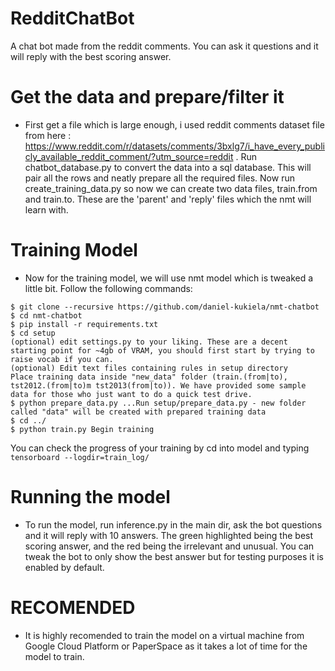 # RedditChatBot
A chat bot made from the reddit comments. You can ask it questions and it will reply with the best scoring answer.

# Get the data and prepare/filter it

* First get a file which is large enough, i used reddit comments dataset file from here : https://www.reddit.com/r/datasets/comments/3bxlg7/i_have_every_publicly_available_reddit_comment/?utm_source=reddit
. Run chatbot_database.py to convert the data into a sql database. This will pair all the rows and neatly prepare all the required files. Now run create_training_data.py so now we can create two data files, train.from and train.to. These are the 'parent' and 'reply' files which the nmt will learn with.

# Training Model

* Now for the training model, we will use nmt model which is tweaked a little bit. Follow the following commands:
```
$ git clone --recursive https://github.com/daniel-kukiela/nmt-chatbot
$ cd nmt-chatbot
$ pip install -r requirements.txt
$ cd setup
(optional) edit settings.py to your liking. These are a decent starting point for ~4gb of VRAM, you should first start by trying to raise vocab if you can.
(optional) Edit text files containing rules in setup directory
Place training data inside "new_data" folder (train.(from|to), tst2012.(from|to)m tst2013(from|to)). We have provided some sample data for those who just want to do a quick test drive.
$ python prepare_data.py ...Run setup/prepare_data.py - new folder called "data" will be created with prepared training data
$ cd ../
$ python train.py Begin training
```
You can check the progress of your training by cd into model and typing ```tensorboard --logdir=train_log/```

# Running the model
* To run the model, run inference.py in the main dir, ask the bot questions and it will reply with 10 answers. The green highlighted being the best scoring answer, and the red being the irrelevant and unusual. You can tweak the bot to only show the best answer but for testing purposes it is enabled by default.

# RECOMENDED
* It is highly recomended to train the model on a virtual machine from Google Cloud Platform or PaperSpace as it takes a lot of time for the model to train.
